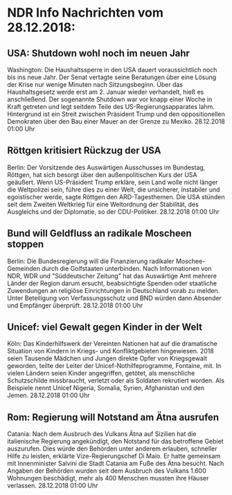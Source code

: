 # NDR Info Nachrichten vom 28.12.2018:


## USA: Shutdown wohl noch im neuen Jahr
Washington: Die Haushaltssperre in den USA dauert voraussichtlich noch bis ins neue Jahr. Der Senat vertagte seine Beratungen über eine Lösung der Krise nur wenige Minuten nach Sitzungsbeginn. Über das Haushaltsgesetz werde erst am 2. Januar wieder verhandelt, hieß es anschließend. Der sogenannte Shutdown war vor knapp einer Woche in Kraft getreten und legt seitdem Teile des US-Regierungsapparates lahm. Hintergrund ist ein Streit zwischen Präsident Trump und den oppositionellen Demokraten über den Bau einer Mauer an der Grenze zu Mexiko. 28.12.2018 01:00 Uhr 

## Röttgen kritisiert Rückzug der USA
Berlin: Der Vorsitzende des Auswärtigen Ausschusses im Bundestag, Röttgen, hat sich besorgt über den außenpolitischen Kurs der USA geäußert. Wenn US-Präsident Trump erkläre, sein Land wolle nicht länger die Weltpolizei sein, führe dies zu einer Welt, die unsicherer, instabiler und egoistischer werde, sagte Röttgen den ARD-Tagesthemen. Die USA stünden seit dem Zweiten Weltkrieg für eine Weltordnung der Stabilität, des Ausgleichs und der Diplomatie, so der CDU-Politiker. 28.12.2018 01:00 Uhr 

## Bund will Geldfluss an radikale Moscheen stoppen
Berlin: Die Bundesregierung will die Finanzierung radikaler Moschee-Gemeinden durch die Golfstaaten unterbinden. Nach Informationen von NDR, WDR und "Süddeutscher Zeitung" hat das Auswärtige Amt mehrere Länder der Region darum ersucht, beabsichtigte Spenden oder staatliche Zuwendungen an religiöse Einrichtungen in Deutschland vorab zu melden. Unter Beteiligung von Verfassungsschutz und BND würden dann Absender und Empfänger überprüft. 28.12.2018 01:00 Uhr 

## Unicef: viel Gewalt gegen Kinder in der Welt
Köln: Das Kinderhilfswerk der Vereinten Nationen hat auf die dramatische Situation von Kindern in Kriegs- und Konfliktgebieten hingewiesen. 2018 seien Tausende Mädchen und Jungen direkte Opfer von Kriegsgewalt geworden, teilte der Leiter der Unicef-Nothilfeprogramme, Fontaine, mit. In vielen Ländern seien Kinder angegriffen, getötet, als menschliche Schutzschilde missbraucht, verletzt oder als Soldaten rekrutiert worden. Als Beispiele nennt Unicef Nigeria, Somalia, Syrien, Afghanistan und den Jemen. 28.12.2018 01:00 Uhr 

## Rom: Regierung will Notstand am Ätna ausrufen
Catania: Nach dem Ausbruch des Vulkans Ätna auf Sizilien hat die italienische Regierung angekündigt, den Notstand für das betroffene Gebiet auszurufen. Dies würde den Behörden unter anderem erlauben, schneller Hilfe zu leisten, erklärte Vize-Regierungschef Di Maio. Er hatte gemeinsam mit Innenminister Salvini die Stadt Catania am Fuße des Ätna besucht. Nach Angaben der Behörden wurden seit dem Ausbruch des Vulkans 1.600 Wohnungen beschädigt, mehr als 400 Menschen mussten ihre Häuser verlassen. 28.12.2018 01:00 Uhr 
